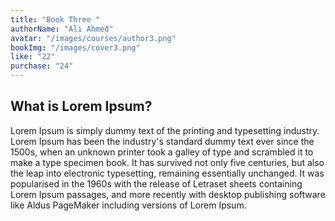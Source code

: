 ```yaml
---
title: "Book Three "
authorName: "Ali Ahmed"
avatar: "/images/courses/author3.png"
bookImg: "/images/cover3.png"
like: "22"
purchase: "24"
---
```


## What is Lorem Ipsum?

Lorem Ipsum is simply dummy text of the printing and typesetting industry. Lorem Ipsum has been the industry's
standard dummy text ever since the 1500s, when an unknown printer took a galley of type and scrambled it to
make a type specimen book. It has survived not only five centuries, but also the leap into electronic
typesetting, remaining essentially unchanged. It was popularised in the 1960s with the release of
Letraset sheets containing Lorem Ipsum passages, and more recently with desktop publishing software
like Aldus PageMaker including versions of Lorem Ipsum.
